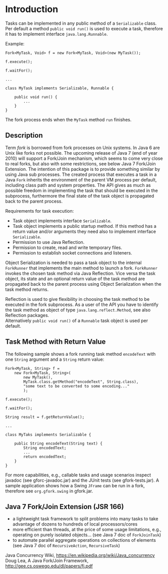 # Introduction

Tasks can be implemented in any public method of a `Serializable` class. Per default a method `public void run()`
is used to execute a task, therefore it has to implement interface `java.lang.Runnable`.

Example:

```
Fork<MyTask, Void> f = new Fork<MyTask, Void>(new MyTask());
	
f.execute();
	
f.waitFor();
	
...
	
class MyTask implements Serializable, Runnable {

	public void run() {
		...
	}
}
```

The fork process ends when the `MyTask` method `run` finishes.

## Description

Term _fork_ is borrowed from fork processes on Unix systems. In Java 6 are Unix like forks not possible. The upcoming release of Java 7 (end of year 2010) will support a Fork/Join mechanism, which seems to come very close to real forks, but also with some restrictions, see below Java 7 Fork/Join Extension. The intention of this package is to provide something similar by using Java sub processes. The created process that executes a task in a Java `Fork` inherits the environment of the parent VM process per default, including class path and system properties. The API gives as much as possible freedom in implementing the task that should be executed in the subprocess, furthermore the final state of the task object is propagated back to the parent process. 

Requirements for task execution:

 * Task object implements interface `Serializable`.
 * Task object implements a public startup method. If this method has a return value and/or arguments they need also to implement interface `Serializable`.
 * Permission to use Java Reflection.
 * Permission to create, read and write temporary files.
 * Permission to establish socket connections and listeners.

Object Serialization is needed to pass a task object to the internal `ForkRunner`
that implements the main method to launch a fork. `ForkRunner` invokes the chosen task method via Java Reflection. Vice versa the task object, 
its state and an optional return value of the task method are propagated back 
to the parent process using Object Serialization when the task method returns.

Reflection is used to give flexibility in choosing the task method 
to be executed in the fork subprocess. As a user of the API you have to identify
the task method as object of type `java.lang.reflect.Method`, see also Reflection packages.  
Alternatively `public void run()` of a `Runnable` task object
is used per default.

## Task Method with Return Value

The following sample shows a fork running task method `encodeText` with one `String` argument
and a `String` return value:

```
Fork<MyTask, String> f = 
	new Fork<MyTask, String>(
		new MyTask(), 
		MyTask.class.getMethod("encodeText", String.class), 
		"some text to be converted to some encoding..."
		);

f.execute();
	
f.waitFor();
	
String result = f.getReturnValue();
	
...
	
class MyTaks implements Serializable {
		
	public String encodeText(String text) {
		String encodedText;
		...
		return encodedText;
	}
}
```

For more capabilities, e.g., callable tasks and usage scenarios inspect javadoc (see gforc-javadoc.jar) and the JUnit tests (see gfork-tests.jar). A sample application shows how a Swing `JFrame` can be run in a fork, therefore see  `org.gfork.swing` in gfork.jar.

## Java 7 Fork/Join Extension (JSR 166) 

  * a lightweight task framework to split problems into many tasks to take advantage of dozens to hundreds of local processors/cores 
  * more efficient than threads, at the price of some usage limitations, e.g., operating on purely isolated objects… (see Java 7 doc of `ForkJoinTask`) 
  * to automate parallel aggregate operations on collections of elements (see Java 7 doc of `RecursiveAction`, `RecursiveTask`) 

Java Concurrency Wiki, https://en.wikipedia.org/wiki/Java_concurrency
<br>Doug Lea, A Java Fork/Join Framework, http://gee.cs.oswego.edu/dl/papers/fj.pdf
